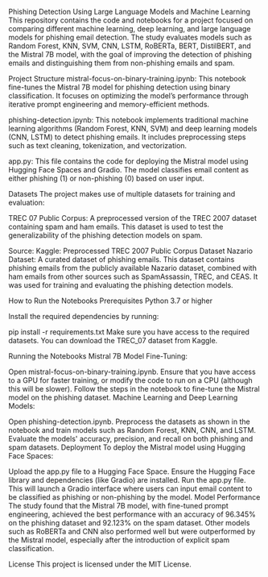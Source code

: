 Phishing Detection Using Large Language Models and Machine Learning
This repository contains the code and notebooks for a project focused on comparing different machine learning, deep learning, and large language models for phishing email detection. The study evaluates models such as Random Forest, KNN, SVM, CNN, LSTM, RoBERTa, BERT, DistilBERT, and the Mistral 7B model, with the goal of improving the detection of phishing emails and distinguishing them from non-phishing emails and spam.

Project Structure
mistral-focus-on-binary-training.ipynb: This notebook fine-tunes the Mistral 7B model for phishing detection using binary classification. It focuses on optimizing the model’s performance through iterative prompt engineering and memory-efficient methods.

phishing-detection.ipynb: This notebook implements traditional machine learning algorithms (Random Forest, KNN, SVM) and deep learning models (CNN, LSTM) to detect phishing emails. It includes preprocessing steps such as text cleaning, tokenization, and vectorization.

app.py: This file contains the code for deploying the Mistral model using Hugging Face Spaces and Gradio. The model classifies email content as either phishing (1) or non-phishing (0) based on user input.

Datasets
The project makes use of multiple datasets for training and evaluation:

TREC 07 Public Corpus: A preprocessed version of the TREC 2007 dataset containing spam and ham emails. This dataset is used to test the generalizability of the phishing detection models on spam.

Source: Kaggle: Preprocessed TREC 2007 Public Corpus Dataset
Nazario Dataset: A curated dataset of phishing emails. This dataset contains phishing emails from the publicly available Nazario dataset, combined with ham emails from other sources such as SpamAssassin, TREC, and CEAS. It was used for training and evaluating the phishing detection models.

How to Run the Notebooks
Prerequisites
Python 3.7 or higher

Install the required dependencies by running:

pip install -r requirements.txt
Make sure you have access to the required datasets. You can download the TREC_07 dataset from Kaggle.

Running the Notebooks
Mistral 7B Model Fine-Tuning:

Open mistral-focus-on-binary-training.ipynb.
Ensure that you have access to a GPU for faster training, or modify the code to run on a CPU (although this will be slower).
Follow the steps in the notebook to fine-tune the Mistral model on the phishing dataset.
Machine Learning and Deep Learning Models:

Open phishing-detection.ipynb.
Preprocess the datasets as shown in the notebook and train models such as Random Forest, KNN, CNN, and LSTM.
Evaluate the models' accuracy, precision, and recall on both phishing and spam datasets.
Deployment
To deploy the Mistral model using Hugging Face Spaces:

Upload the app.py file to a Hugging Face Space.
Ensure the Hugging Face library and dependencies (like Gradio) are installed.
Run the app.py file. This will launch a Gradio interface where users can input email content to be classified as phishing or non-phishing by the model.
Model Performance
The study found that the Mistral 7B model, with fine-tuned prompt engineering, achieved the best performance with an accuracy of 96.345% on the phishing dataset and 92.123% on the spam dataset. Other models such as RoBERTa and CNN also performed well but were outperformed by the Mistral model, especially after the introduction of explicit spam classification.

License
This project is licensed under the MIT License.